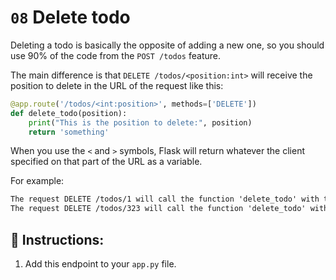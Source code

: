 # `08` Delete todo

Deleting a todo is basically the opposite of adding a new one, so you should use 90% of the code from the `POST /todos` feature.

The main difference is that `DELETE /todos/<position:int>` will receive the position to delete in the URL of the request like this:

```python
@app.route('/todos/<int:position>', methods=['DELETE'])
def delete_todo(position):
    print("This is the position to delete:", position)
    return 'something'
```

When you use the `<` and `>` symbols, Flask will return whatever the client specified on that part of the URL as a variable.

For example:

```txt
The request DELETE /todos/1 will call the function 'delete_todo' with the variable 'position == 1'
The request DELETE /todos/323 will call the function 'delete_todo' with the variable 'position == 323'
```

## 📝 Instructions:

1. Add this endpoint to your `app.py` file.
